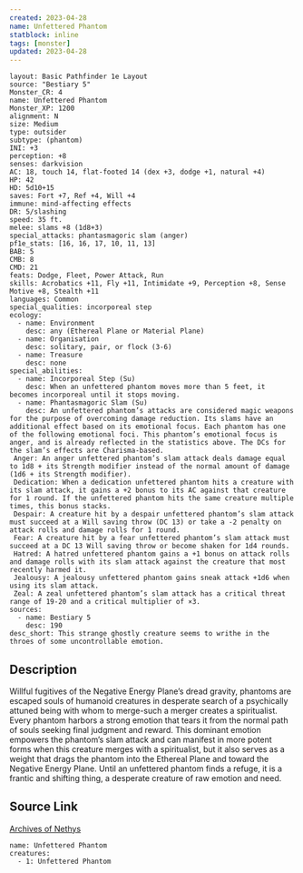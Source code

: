 ```yaml
---
created: 2023-04-28
name: Unfettered Phantom
statblock: inline
tags: [monster]
updated: 2023-04-28
---
```

```statblock
layout: Basic Pathfinder 1e Layout
source: "Bestiary 5"
Monster_CR: 4
name: Unfettered Phantom
Monster_XP: 1200
alignment: N
size: Medium
type: outsider
subtype: (phantom)
INI: +3
perception: +8
senses: darkvision
AC: 18, touch 14, flat-footed 14 (dex +3, dodge +1, natural +4)
HP: 42
HD: 5d10+15
saves: Fort +7, Ref +4, Will +4
immune: mind-affecting effects
DR: 5/slashing
speed: 35 ft.
melee: slams +8 (1d8+3)
special_attacks: phantasmagoric slam (anger)
pf1e_stats: [16, 16, 17, 10, 11, 13]
BAB: 5
CMB: 8
CMD: 21
feats: Dodge, Fleet, Power Attack, Run
skills: Acrobatics +11, Fly +11, Intimidate +9, Perception +8, Sense Motive +8, Stealth +11
languages: Common
special_qualities: incorporeal step
ecology:
  - name: Environment
    desc: any (Ethereal Plane or Material Plane)
  - name: Organisation
    desc: solitary, pair, or flock (3-6)
  - name: Treasure
    desc: none
special_abilities:
  - name: Incorporeal Step (Su)
    desc: When an unfettered phantom moves more than 5 feet, it becomes incorporeal until it stops moving.
  - name: Phantasmagoric Slam (Su)
    desc: An unfettered phantom’s attacks are considered magic weapons for the purpose of overcoming damage reduction. Its slams have an additional effect based on its emotional focus. Each phantom has one of the following emotional foci. This phantom’s emotional focus is anger, and is already reflected in the statistics above. The DCs for the slam’s effects are Charisma-based.
 Anger: An anger unfettered phantom’s slam attack deals damage equal to 1d8 + its Strength modifier instead of the normal amount of damage (1d6 + its Strength modifier).
 Dedication: When a dedication unfettered phantom hits a creature with its slam attack, it gains a +2 bonus to its AC against that creature for 1 round. If the unfettered phantom hits the same creature multiple times, this bonus stacks.
 Despair: A creature hit by a despair unfettered phantom’s slam attack must succeed at a Will saving throw (DC 13) or take a -2 penalty on attack rolls and damage rolls for 1 round.
 Fear: A creature hit by a fear unfettered phantom’s slam attack must succeed at a DC 13 Will saving throw or become shaken for 1d4 rounds.
 Hatred: A hatred unfettered phantom gains a +1 bonus on attack rolls and damage rolls with its slam attack against the creature that most recently harmed it.
 Jealousy: A jealousy unfettered phantom gains sneak attack +1d6 when using its slam attack.
 Zeal: A zeal unfettered phantom’s slam attack has a critical threat range of 19-20 and a critical multiplier of ×3.
sources:
  - name: Bestiary 5
    desc: 190
desc_short: This strange ghostly creature seems to writhe in the throes of some uncontrollable emotion.
```
## Description
Willful fugitives of the Negative Energy Plane’s dread gravity, phantoms are escaped souls of humanoid creatures in desperate search of a psychically attuned being with whom to merge-such a merger creates a spiritualist. Every phantom harbors a strong emotion that tears it from the normal path of souls seeking final judgment and reward. This dominant emotion empowers the phantom’s slam attack and can manifest in more potent forms when this creature merges with a spiritualist, but it also serves as a weight that drags the phantom into the Ethereal Plane and toward the Negative Energy Plane. Until an unfettered phantom finds a refuge, it is a frantic and shifting thing, a desperate creature of raw emotion and need.
## Source Link
[Archives of Nethys](https://aonprd.com/MonsterDisplay.aspx?ItemName=Unfettered%20Phantom)
```encounter-table
name: Unfettered Phantom
creatures:
  - 1: Unfettered Phantom
```

